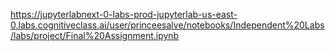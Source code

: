 https://jupyterlabnext-0-labs-prod-jupyterlab-us-east-0.labs.cognitiveclass.ai/user/princeesalve/notebooks/Independent%20Labs/labs/project/Final%20Assignment.ipynb
